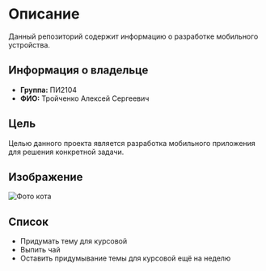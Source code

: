 # Описание

Данный репозиторий содержит информацию о разработке мобильного устройства.

## Информация о владельце

- **Группа:** ПИ2104
- **ФИО:** Тройченко Алексей Сергеевич

## Цель

Целью данного проекта является разработка мобильного приложения для решения конкретной задачи.

## Изображение

![Фото кота](https://cdn.iz.ru/sites/default/files/styles/900x506/public/news-2024-01/1_4_4.jpg?itok=dIs93frh)

## Список

- Придумать тему для курсовой
- Выпить чай
- Оставить придумывание темы для курсовой ещё на неделю